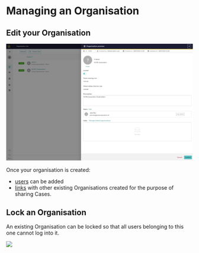 # Managing an Organisation

## Edit your Organisation

![](./images/organisations-3.png)

Once your organisation is created:

* [users](./accounts.md) can be added
* [links](./organisation-links.md) with other existing Organisations created for the purpose of sharing Cases.


## Lock an Organisation
An existing Organisation can be locked so that all users belonging to this one cannot log into it.

![](./images/organisations-4.png)

&nbsp;